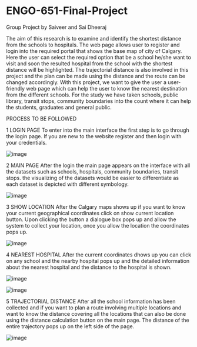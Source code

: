 # ENGO-651-Final-Project
Group Project by Saiveer and Sai Dheeraj


The aim of this research is to examine and identify the shortest distance from the schools to hospitals. The web page allows user to register and login into the required portal that shows the base map of city of Calgary. Here the user can select the required option that be a school he/she want to visit and soon the resulted hospital from the school with the shortest distance will be highlighted. The trajectorial distance is also involved in this project and the plan can be made using the distance and the route can be changed accordingly.
With this project, we want to give the user a user-friendly web page which can help the user to know the nearest destination from the different schools. For the study we have taken schools, public library, transit stops, community boundaries into the count where it can help the students, graduates and general public.

	
 PROCESS TO BE FOLLOWED
 
1 LOGIN PAGE
To enter into the main interface the first step is to go through the login page. If you are new to the website register and then login with your credentials.

 ![image](https://user-images.githubusercontent.com/77888103/115922397-11e1c800-a43a-11eb-867c-e39404fe4860.png)



2 MAIN PAGE
After the login the main page appears on the interface with all the datasets such as schools, hospitals, community boundaries, transit stops. the visualizing of the datasets would be easier to differentiate as each dataset is depicted with different symbology.

 ![image](https://user-images.githubusercontent.com/77888103/115922440-202fe400-a43a-11eb-99e7-88d1e191ea56.png)



3	SHOW LOCATION
After the Calgary maps shows up if you want to know your current geographical coordinates click on show current location button. Upon clicking the button a dialogue box pops up and allow the system to collect your location, once you allow the location the coordinates pops up.

 ![image](https://user-images.githubusercontent.com/77888103/115922466-2920b580-a43a-11eb-8ec2-a7ccba52376a.png)


4	NEAREST HOSPITAL
After the current coordinates dhows up you can click on any school and the nearby hospital pops up and the detailed information about the nearest hospital and the distance to the hospital is shown. 

 
![image](https://user-images.githubusercontent.com/77888103/115922499-35a50e00-a43a-11eb-935e-1ea1f1628a34.png)


![image](https://user-images.githubusercontent.com/77888103/115922532-40f83980-a43a-11eb-833d-4d06052cb4e2.png)

 



5	TRAJECTORIAL DISTANCE
After all the school information has been collected and if you want to plan a route involving multiple locations and want to know the distance covering all the locations that can also be done using the distance calculation button on the main page. The distance of the entire trajectory pops up on the left side of the page.

 ![image](https://user-images.githubusercontent.com/77888103/115922553-4786b100-a43a-11eb-8384-2367bd61d6c1.png)


